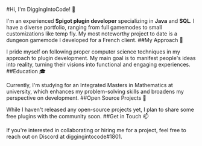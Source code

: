 #Hi, I'm DiggingIntoCode! 👋

I'm an experienced **Spigot plugin developer** specializing in **Java** and **SQL**. I have a diverse portfolio, ranging from full gamemodes to small customizations like temp fly. My most noteworthy project to date is a dungeon gamemode I developed for a French client.
##My Approach 🚀

I pride myself on following proper computer science techniques in my approach to plugin development. My main goal is to manifest people's ideas into reality, turning their visions into functional and engaging experiences.
##Education 🎓

Currently, I'm studying for an Integrated Masters in Mathematics at university, which enhances my problem-solving skills and broadens my perspective on development.
##Open Source Projects 🔧

While I haven't released any open-source projects yet, I plan to share some free plugins with the community soon.
##Get in Touch 📫

If you're interested in collaborating or hiring me for a project, feel free to reach out on Discord at diggingintocode#1801.
